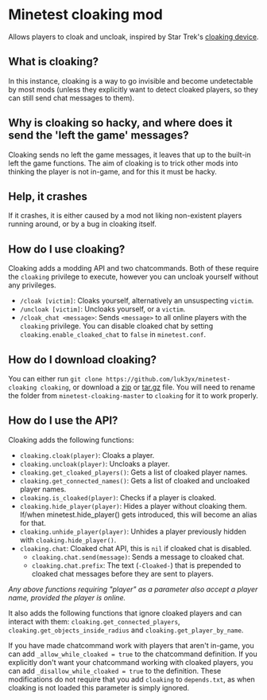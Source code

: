 # Minetest cloaking mod

Allows players to cloak and uncloak, inspired by Star Trek's [cloaking device].

## What is cloaking?

In this instance, cloaking is a way to go invisible and become undetectable by
most mods (unless they explicitly want to detect cloaked players, so they can
still send chat messages to them).

## Why is cloaking so hacky, and where does it send the 'left the game' messages?

Cloaking sends no left the game messages, it leaves that up to the built-in left
the game functions. The aim of cloaking is to trick other mods into thinking the
player is not in-game, and for this it must be hacky.

## Help, it crashes

If it crashes, it is either caused by a mod not liking non-existent players
running around, or by a bug in cloaking itself.

## How do I use cloaking?

Cloaking adds a modding API and two chatcommands. Both of these require the
`cloaking` privilege to execute, however you can uncloak yourself without any
privileges.

- `/cloak [victim]`: Cloaks yourself, alternatively an unsuspecting `victim`.
- `/uncloak [victim]`: Uncloaks yourself, or a `victim`.
- `/cloak_chat <message>`: Sends `<message>` to all online players with the
    `cloaking` privilege. You can disable cloaked chat by setting
    `cloaking.enable_cloaked_chat` to `false` in `minetest.conf`.

## How do I download cloaking?

You can either run
`git clone https://github.com/luk3yx/minetest-cloaking cloaking`, or download
a  [zip](https://github.com/luk3yx/minetest-cloaking/archive/master.zip) or
[tar.gz](https://github.com/luk3yx/minetest-cloaking/archive/master.tar.gz)
file. You will need to rename the folder from `minetest-cloaking-master` to
`cloaking` for it to work properly.

## How do I use the API?

Cloaking adds the following functions:

- `cloaking.cloak(player)`: Cloaks a player.
- `cloaking.uncloak(player)`: Uncloaks a player.
- `cloaking.get_cloaked_players()`: Gets a list of cloaked player names.
- `cloaking.get_connected_names()`: Gets a list of cloaked and uncloaked player
    names.
- `cloaking.is_cloaked(player)`: Checks if a player is cloaked.
- `cloaking.hide_player(player)`: Hides a player without cloaking them. If/when
    minetest.hide_player() gets introduced, this will become an alias for that.
- `cloaking.unhide_player(player)`: Unhides a player previously hidden with
    `cloaking.hide_player()`.
- `cloaking.chat`: Cloaked chat API, this is `nil` if cloaked chat is disabled.
  - `cloaking.chat.send(message)`: Sends a message to cloaked chat.
  - `cloaking.chat.prefix`: The text (`-Cloaked-`) that is prepended to cloaked
    chat messages before they are sent to players.

*Any above functions requiring "player" as a parameter also accept a player name, provided the player is online.*

It also adds the following functions that ignore cloaked players and can
interact with them:
`cloaking.get_connected_players`, `cloaking.get_objects_inside_radius` and
`cloaking.get_player_by_name`.

If you have made chatcommand work with players that aren't in-game, you can add
`_allow_while_cloaked = true` to the chatcommand definition. If you explicitly
don't want your chatcommand working with cloaked players, you can add
`_disallow_while_cloaked = true` to the definition.
These modifications do not require that you add `cloaking` to `depends.txt`, as
when cloaking is not loaded this parameter is simply ignored.

[cloaking device]: https://memory-alpha.fandom.com/wiki/Cloaking_device
